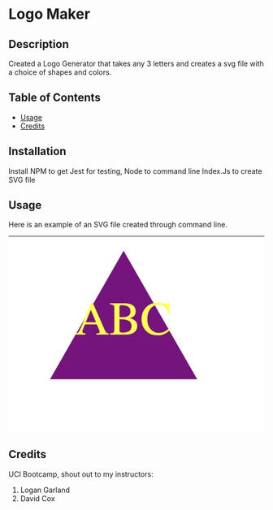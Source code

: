 # Logo Maker

## Description

Created a Logo Generator that takes any 3 letters and creates a svg file with a choice of shapes and colors.

## Table of Contents

- [Usage](#usage)
- [Credits](#credits)

## Installation

Install NPM to get Jest for testing, Node to command line Index.Js to create SVG file

## Usage

Here is an example of an SVG file created through command line.

  ![ABC triangle](./Assets/Screenshot%202023-09-07%20at%202.34.41%20PM.png)

## Credits

UCI Bootcamp, shout out to my instructors:
1. Logan Garland
2. David Cox

